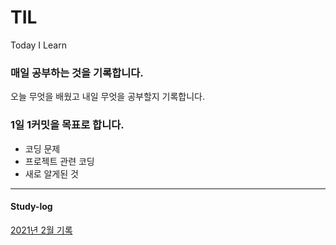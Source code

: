 # TIL
Today I Learn

### 매일 공부하는 것을 기록합니다.
오늘 무엇을 배웠고 내일 무엇을 공부할지 기록합니다.


### 1일 1커밋을 목표로 합니다.
- 코딩 문제  
- 프로젝트 관련 코딩  
- 새로 알게된 것   



---

#### Study-log

[2021년 2월 기록](study-log/2021/2월.md)

